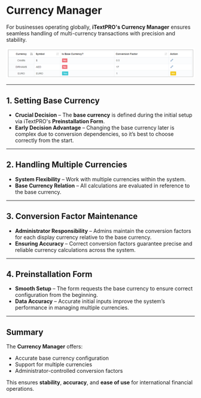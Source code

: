 # Currency Manager

For businesses operating globally, **iTextPRO's Currency Manager** ensures seamless handling of multi-currency transactions with precision and stability.

![Currency Manager Overview](images/currencymanager1.png)

---

## 1. Setting Base Currency

- **Crucial Decision** – The **base currency** is defined during the initial setup via iTextPRO's **Preinstallation Form**.
- **Early Decision Advantage** – Changing the base currency later is complex due to conversion dependencies, so it’s best to choose correctly from the start.

---

## 2. Handling Multiple Currencies

- **System Flexibility** – Work with multiple currencies within the system.
- **Base Currency Relation** – All calculations are evaluated in reference to the base currency.

---

## 3. Conversion Factor Maintenance

- **Administrator Responsibility** – Admins maintain the conversion factors for each display currency relative to the base currency.
- **Ensuring Accuracy** – Correct conversion factors guarantee precise and reliable currency calculations across the system.

---

## 4. Preinstallation Form

- **Smooth Setup** – The form requests the base currency to ensure correct configuration from the beginning.
- **Data Accuracy** – Accurate initial inputs improve the system’s performance in managing multiple currencies.

---

## Summary

The **Currency Manager** offers:
- Accurate base currency configuration
- Support for multiple currencies
- Administrator-controlled conversion factors

This ensures **stability**, **accuracy**, and **ease of use** for international financial operations.
